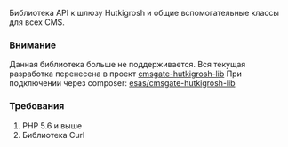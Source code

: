Библиотека API к шлюзу Hutkigrosh и общие вспомогательные классы для всех CMS.


### Внимание ### 
Данная библиотека больше не поддерживается. Вся текущая разработка перенесена в проект [cmsgate-hutkigrosh-lib](https://bitbucket.esas.by/projects/CG/repos/cmsgate-hutkigrosh-lib/browse)
При подключении через composer: [esas/cmsgate-hutkigrosh-lib](https://packagist.org/packages/esas/cmsgate-hutkigrosh-lib)
  
### Требования ###
1. PHP 5.6 и выше
1. Библиотека Curl